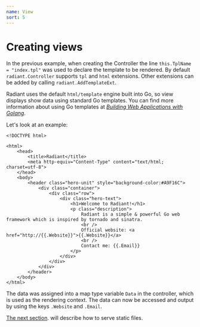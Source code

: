 ```yaml
---
name: View
sort: 5
---
```


# Creating views

In the previous example, when creating the Controller the line `this.TplName = "index.tpl"` was used to declare the template to be rendered.  By default `radiant.Controller` supports `tpl` and `html` extensions. Other extensions can be added by calling `radiant.AddTemplateExt`.

Radiant uses the default `html/template` engine built into Go, so view displays show data using standard Go templates. You can find more information about using Go templates at [*Building Web Applications with Golang*](https://github.com/astaxie/build-web-application-with-golang/blob/master/en/07.4.md).

Let's look at an example:

```
<!DOCTYPE html>

<html>
    <head>
        <title>Radiant</title>
        <meta http-equiv="Content-Type" content="text/html; charset=utf-8">
    </head>
    <body>
        <header class="hero-unit" style="background-color:#A9F16C">
            <div class="container">
                <div class="row">
                    <div class="hero-text">
                        <h1>Welcome to Radiant!</h1>
                        <p class="description">
                            Radiant is a simple & powerful Go web framework which is inspired by tornado and sinatra.
                            <br />
                            Official website: <a href="http://{{.Website}}">{{.Website}}</a>
                            <br />
                            Contact me: {{.Email}}
                        </p>
                    </div>
                </div>
            </div>
        </header>
    </body>
</html>
```

The data was assigned into a map type variable `Data` in the controller, which is used as the rendering context.  The data can now be accessed and output by using the keys `.Website` and `.Email`. 

[The next section](static.md). will describe how to serve static files.
